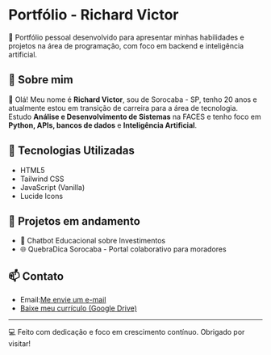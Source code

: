 # Portfólio - Richard Victor

🎯 Portfólio pessoal desenvolvido para apresentar minhas habilidades e projetos na área de programação, com foco em backend e inteligência artificial.

## 📌 Sobre mim

👋 Olá! Meu nome é **Richard Victor**, sou de Sorocaba - SP, tenho 20 anos e atualmente estou em transição de carreira para a área de tecnologia. Estudo **Análise e Desenvolvimento de Sistemas** na FACES e tenho foco em **Python, APIs, bancos de dados** e **Inteligência Artificial**.

## 🚀 Tecnologias Utilizadas

- HTML5
- Tailwind CSS
- JavaScript (Vanilla)
- Lucide Icons

## 💼 Projetos em andamento

- 📘 Chatbot Educacional sobre Investimentos
- 🌐 QuebraDica Sorocaba - Portal colaborativo para moradores

## 📫 Contato

- Email:[Me envie um e-mail](https://mail.google.com/mail/?view=cm&fs=1&to=rvalves10@gmail.com&su=Contato%20Portf%C3%B3lio&body=Ol%C3%A1%20Richard%2C%20vi%20seu%20portf%C3%B3lio%20e...)
- [Baixe meu currículo (Google Drive)](https://drive.google.com/file/d/1E_2UHKXR1sxFfEchp19wrcW0sHp6xe6z/view)

---

💻 Feito com dedicação e foco em crescimento contínuo. Obrigado por visitar!
